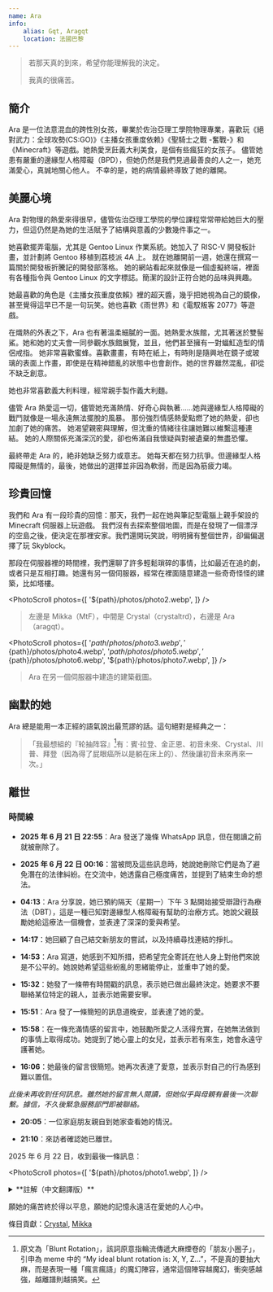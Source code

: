 ```yaml
---
name: Ara
info:
    alias: Gqt, Aragqt
    location: 法國巴黎
---
```


<!-- (Original Language: Engish) -->

> 若那天真的到來，希望你能理解我的決定。
> 
> 我真的很痛苦。

## 簡介

Ara 是一位法意混血的跨性別女孩，畢業於佐治亞理工學院物理專業，喜歡玩《絕對武力：全球攻勢(CS:GO)》《主播女孩重度依赖》《聖騎士之戰 -奮戰-》和《Minecraft》等遊戲。她熱愛烹飪義大利美食，是個有些瘋狂的女孩子。
儘管她患有嚴重的邊緣型人格障礙（BPD），但她仍然是我們見過最善良的人之一，她充滿愛心，真誠地關心他人。
不幸的是，她的病情最終導致了她的離開。

## 美麗心境

Ara 對物理的熱愛來得很早，儘管佐治亞理工學院的學位課程常常帶給她巨大的壓力，但這仍然是為她的生活賦予了結構與意義的少數幾件事之一。

她喜歡擺弄電腦，尤其是 Gentoo Linux 作業系統。她加入了 RISC-V 開發板計畫，並計劃將 Gentoo 移植到荔枝派 4A 上。
就在她離開前一週，她還在撰寫一篇關於開發板折騰記的開發部落格。
她的網站看起來就像是一個虛擬終端，裡面有各種指令與 Gentoo Linux 的文字標誌。簡潔的設計正符合她的品味與興趣。

她最喜歡的角色是《主播女孩重度依賴》裡的超天醬，幾乎把她視為自己的鏡像，甚至覺得這早已不是一句玩笑。她也喜歡《雨世界》和《電馭叛客 2077》等遊戲。

在熾熱的外表之下，Ara 也有著溫柔細膩的一面。她熱愛水族館，尤其著迷於雙髻鯊。她和她的丈夫會一同參觀水族館展覽，並且，他們甚至擁有一對蝠魟造型的情侶戒指。
她非常喜歡蜜蜂。喜歡畫畫，有時在紙上，有時則是隨興地在鏡子或玻璃的表面上作畫，即使是在精神錯亂的狀態中也會創作。她的世界雖然混亂，卻從不缺乏創意。

她也非常喜歡義大利料理，經常親手製作義大利麵。

儘管 Ara 熱愛這一切，儘管她充滿熱情、好奇心與執著……她與邊緣型人格障礙的戰鬥就像是一場永遠無法擺脫的風暴。
那份強烈情感熱愛點燃了她的熱愛，卻也加劇了她的痛苦。
她渴望親密與理解，但沈重的情緒往往讓她難以維繫這種連結。
她的人際關係充滿深沉的愛，卻也佈滿自我懷疑與對被遺棄的無盡恐懼。

最終帶走 Ara 的，絶非她缺乏努力或意志。
她每天都在努力抗爭。但邊緣型人格障礙是無情的，最後，她做出的選擇並非因為軟弱，而是因為筋疲力竭。

## 珍貴回憶

我們和 Ara 有一段珍貴的回憶：那天，我們一起在她與筆記型電腦上親手架設的 Minecraft 伺服器上玩遊戲。
我們沒有去探索整個地圖，而是在發現了一個漂浮的空島之後，便決定在那裡安家。我們還開玩笑說，明明擁有整個世界，卻偏偏選擇了玩 Skyblock。

那段在伺服器裡的時間裡，我們還聊了許多輕鬆瑣碎的事情，比如最近在追的劇，或者只是互相打趣。她還有另一個伺服器，經常在裡面隨意建造一些奇奇怪怪的建築，比如塔樓。

<PhotoScroll photos={[
    '${path}/photos/photo2.webp',
]} />

> 左邊是 Mikka（MtF），中間是 Crystal（crystaltrd），右邊是 Ara（aragqt）。

<PhotoScroll photos={[
    '${path}/photos/photo3.webp',
    '${path}/photos/photo4.webp',
    '${path}/photos/photo5.webp',
    '${path}/photos/photo6.webp',
    '${path}/photos/photo7.webp',
]} />

> Ara 在另一個伺服器中建造的建築截圖。

## 幽默的她

Ara 總是能用一本正經的語氣說出最荒謬的話。這句絕對是經典之一：

> 「我最想組的『轮抽阵容』[^1]有：賓·拉登、金正恩、初音未來、Crystal、川普、拜登（因為得了屁眼癌所以是躺在床上的）、然後讓初音未來再來一次。」

## 離世

### 時間線

- **2025 年 6 月 21 日 22:55**：Ara 發送了幾條 WhatsApp 訊息，但在閱讀之前就被刪除了。

- **2025 年 6 月 22 日 00:16**：當被問及這些訊息時，她說她刪除它們是為了避免潛在的法律糾紛。在交流中，她透露自己極度痛苦，並提到了結束生命的想法。

- **04:13**：Ara 分享說，她已預約隔天（星期一）下午 3 點開始接受辯證行為療法（DBT），這是一種已知對邊緣型人格障礙有幫助的治療方式。她說父親鼓勵她給這療法一個機會，並表達了深深的愛與希望。

- **14:17**：她回顧了自己結交新朋友的嘗試，以及持續尋找連結的掙扎。

- **14:53**：Ara 寫道，她感到不知所措，把希望完全寄託在他人身上對他們來說是不公平的。她說她希望這些紛亂的思緒能停止，並重申了她的愛。

- **15:32**：她發了一條帶有時間戳的訊息，表示她已做出最終決定。她要求不要聯絡某位特定的親人，並表示她需要安寧。

- **15:51**：Ara 發了一條簡短的訊息道晚安，並表達了她的愛。

- **15:58**：在一條充滿情感的留言中，她鼓勵所愛之人活得充實，在她無法做到的事情上取得成功。她提到了她心靈上的女兒，並表示若有來生，她會永遠守護著她。

- **16:06**：她最後的留言很簡短。她再次表達了愛意，並表示對自己的行為感到難以置信。

*此後未再收到任何訊息。雖然她的留言無人閱讀，但她似乎與母親有最後一次聯繫。據信，不久後緊急服務部門即被聯絡。*

- **20:05**：一位家庭朋友親自到她家查看她的情況。

- **21:10**：來訪者確認她已離世。

2025 年 6 月 22 日，收到最後一條訊息：

<PhotoScroll photos={[
'${path}/photos/photo1.webp',
]} />

<details>
<summary>**註解（中文翻譯版）**</summary>

> 我特麼才不在乎你把我當成什麼人
> 
> 我實在無法再這樣活下去了
> 
> 真的不行。各種想法一直在我腦子裡翻騰，什麼藥都試過了，但沒有任何療法有效，以後也不會有用。
> 
> 希望你尊重我的決定。我已經拿到了學位。這是我一直以來夢寐以求的，現在終於如願以償了。
> 
> 我的腦子爛透了，再也做不了別的了。在這個顯然即將崩潰的世界裡，我已經達到了巔峰。
> 
> 朋友們理所當然地疏遠了我（我承認這一點），因為我總是被太多的負面情緒和沉重的壓力困擾。
> 
> 但這不是重點。
> 
> 一切終於結束了，真好，不用再為任何事感到壓力，不用再妄想，不用再為那些跟蹤狂操心，不用再為任何事情付出努力，不用再覺得自己是地球上該死的寄生蟲。要嘛這樣，要嘛我就變成社畜好了。
> 
> 人性本惡，這一點越來越清晰了。媽的，我可以寫一整本書來說明這一點。但我的星光已經熄滅，我再也無法清楚思考了。是的，這些年來我嘗試了所有可能的藥物，但全都無濟於事。我只是在完成一件我在 2019 年就開始的事。
> 
> 我可以用餘生創作瘋狂的藝術，或者割傷自己來感受真實（但你根本不知道現實解體是什麼意思——那個我看過的破爛心理學家）。至少我體內的傷痕看起來很真實。想擺脫我唯一的應對機制，卻找不到有效的替代，感覺真的很奇怪。
> 
> 我知道這些文字已經變得語無倫次了，但我要向所有我愛的人道別。感謝我的母親一直以來對我的支持，感謝為對抗我心中的那個惡魔（是的，我真的曾經出現過幻覺）而付出一切的父親，感謝努力幫我尋找合適療法的醫師們，感謝佐理工所有支持過我的朋友，感謝那些相信我並給我無數機會的教授們，還有最重要的，我親愛的丈夫 Jordan，還有 Crystal，我美麗的精神女兒，感謝你們一直陪伴著我。
> 
> 永遠如此。很抱歉讓大家失望了。但我真的別無選擇。我不想再等什麼巫毒療法起效，也不想再次被迫住院失去控制。所以趁我還能掌控一切時，我愛你們所有人。謝謝你們給予的一切。
> 
> —— Ara

</details>

願她的痛苦終於得以平息，願她的記憶永遠活在愛她的人心中。

條目貢獻：[Crystal](https://github.com/Crystaltrd), [Mikka](https://github.com/cvyl)

[^1]: 原文為「Blunt Rotation」，該詞原意指輪流傳遞大麻煙卷的「朋友小圈子」，引申為 meme 中的 “My ideal blunt rotation is: X, Y, Z…”，不是真的要抽大麻，而是表現一種「瘋言瘋語」的魔幻陣容，通常這個陣容越魔幻，衝突感越強，越離譜則越搞笑。
